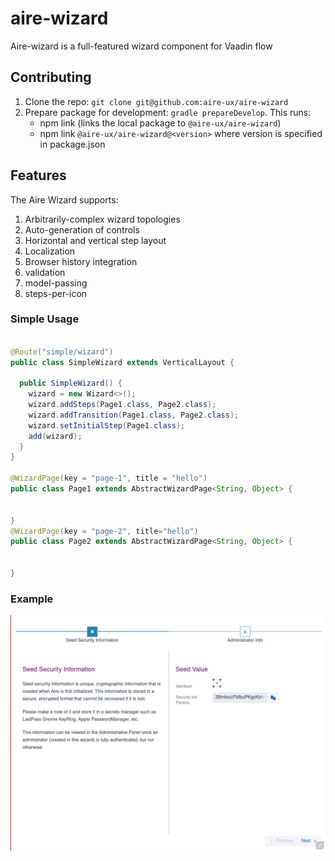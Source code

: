 # aire-wizard

Aire-wizard is a full-featured wizard component for Vaadin flow

## Contributing

1. Clone the repo: `git clone git@github.com:aire-ux/aire-wizard`
1. Prepare package for development: `gradle prepareDevelop`. This runs:
    - npm link (links the local package to `@aire-ux/aire-wizard`)
    - npm link `@aire-ux/aire-wizard@<version>` where version is specified in package.json

## Features
The Aire Wizard supports:
1. Arbitrarily-complex wizard topologies
2. Auto-generation of controls
3. Horizontal and vertical step layout
4. Localization
5. Browser history integration
6. validation
7. model-passing
8. steps-per-icon


### Simple Usage



```java

@Route("simple/wizard")
public class SimpleWizard extends VerticalLayout {

  public SimpleWizard() {
    wizard = new Wizard<>();
    wizard.addSteps(Page1.class, Page2.class);
    wizard.addTransition(Page1.class, Page2.class);
    wizard.setInitialStep(Page1.class);
    add(wizard);
  }
}

@WizardPage(key = "page-1", title = "hello")
public class Page1 extends AbstractWizardPage<String, Object> {


}
@WizardPage(key = "page-2", title="hello")
public class Page2 extends AbstractWizardPage<String, Object> {


}

```


### Example

![Simple, empty wizard](documentation/assets/images/img.png)



